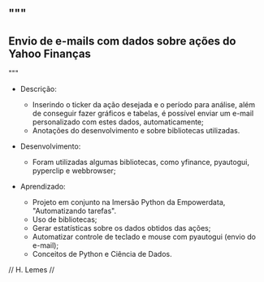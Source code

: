 """
------------------------------------------------------------
  Envio de e-mails com dados sobre ações do Yahoo Finanças
------------------------------------------------------------

"""

- Descrição:
  - Inserindo o ticker da ação desejada e o período para análise, além de conseguir fazer gráficos e tabelas, é possível enviar um e-mail personalizado com estes dados, automaticamente;
  - Anotações do desenvolvimento e sobre bibliotecas utilizadas.
 
- Desenvolvimento:
  - Foram utilizadas algumas bibliotecas, como yfinance, pyautogui, pyperclip e webbrowser;

- Aprendizado:
  - Projeto em conjunto na Imersão Python da Empowerdata, "Automatizando tarefas".
  - Uso de bibliotecas;
  - Gerar estatísticas sobre os dados obtidos das ações;
  - Automatizar controle de teclado e mouse com pyautogui (envio do e-mail);
  - Conceitos de Python e Ciência de Dados.
 
 // H. Lemes //
